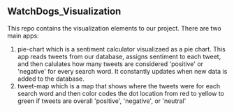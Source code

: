## WatchDogs_Visualization
This repo contains the visualization elements to our project.
There are two main apps:
1. pie-chart which is a sentiment calculator visualizaed as a pie chart. This app reads tweets from our database, assigns sentiment to each tweet, and then calulates how many tweets are considered 'positive' or 'negative' for every search word. It constantly updates when new data is added to the database.
2. tweet-map which is a map that shows where the tweets were for each search word and then color codes the dot location from red to yellow to green if tweets are overall 'positive', 'negative', or 'neutral'
